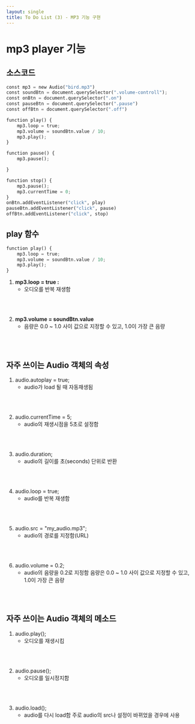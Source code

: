 ```yaml
---
layout: single
title: To Do List (3) - MP3 기능 구현
---
```

# mp3 player 기능 

## 소스코드 


```python
const mp3 = new Audio("bird.mp3")
const soundBtn = document.querySelector(".volume-controll");
const onBtn = document.querySelector(".on")
const pauseBtn = document.querySelector(".pause")
const offBtn = document.querySelector(".off")

function play() {
    mp3.loop = true;
    mp3.volume = soundBtn.value / 10;
    mp3.play();
}

function pause() {
    mp3.pause();

}

function stop() {
    mp3.pause();
    mp3.currentTime = 0;
}
onBtn.addEventListener("click", play)
pauseBtn.addEventListener("click", pause)
offBtn.addEventListener("click", stop)
```

## play 함수 


```python
function play() {
    mp3.loop = true;
    mp3.volume = soundBtn.value / 10;
    mp3.play();
}
```

1. **mp3.loop = true :**   
    + 오디오를 반복 재생함 
<br>
<br>

2. **mp3.volume = soundBtn.value**   
    + 음량은 0.0 ~ 1.0 사이 값으로 지정할 수 있고, 1.0이 가장 큰 음량
<br> 
<br>

## 자주 쓰이는 Audio 객체의 속성

1. audio.autoplay = true;
    + audio가 load 될 때 자동재생됨
<br> 
<br>  
     
2. audio.currentTime = 5;
    + audio의 재생시점을 5초로 설정함
<br> 
<br>

3. audio.duration;
    + audio의 길이를 초(seconds) 단위로 반환
<br> 
<br>   
   
4. audio.loop = true;
    + audio를 반복 재생함
<br> 
<br>   
   
5. audio.src = "my_audio.mp3";
    + audio의 경로를 지정함(URL)
<br> 
<br>   
   
6. audio.volume = 0.2;
    + audio의 음량을 0.2로 지정함
      음량은 0.0 ~ 1.0 사이 값으로 지정할 수 있고, 1.0이 가장 큰 음량
<br> 
<br>   
   
## 자주 쓰이는 Audio 객체의 메소드

1. audio.play();
    + 오디오를 재생시킴 
<br> 
<br>   

2. audio.pause();
    + 오디오를 일시정지함 
   
<br> 
<br>

3. audio.load();
    + audio를 다시 load함
      주로 audio의 src나 설정이 바뀌었을 경우에 사용
<br> 
<br>   
   
